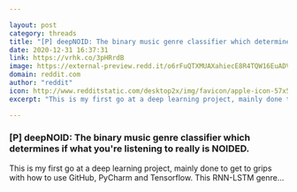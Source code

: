 ```yaml
---

layout: post
category: threads
title: "[P] deepNOID: The binary music genre classifier which determines if what you're listening to really is NOIDED."
date: 2020-12-31 16:37:31
link: https://vrhk.co/3pHRrdB
image: https://external-preview.redd.it/o6rFuQTXMUAXahiecE8R4TQW16EuADVGQ958rfa-eb4.jpg?width=420&height=219.895287958&auto=webp&crop=420:219.895287958,smart&s=eab99c2f9084663e6bdaf59c99cc479bd9a5075d
domain: reddit.com
author: "reddit"
icon: http://www.redditstatic.com/desktop2x/img/favicon/apple-icon-57x57.png
excerpt: "This is my first go at a deep learning project, mainly done to get to grips with how to use GitHub, PyCharm and Tensorflow. This RNN-LSTM genre..."

---
```


### [P] deepNOID: The binary music genre classifier which determines if what you're listening to really is NOIDED.

This is my first go at a deep learning project, mainly done to get to grips with how to use GitHub, PyCharm and Tensorflow. This RNN-LSTM genre...